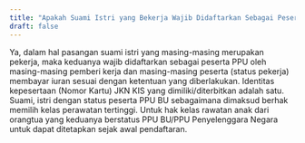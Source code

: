 ```yaml
---
title: "Apakah Suami Istri yang Bekerja Wajib Didaftarkan Sebagai Peserta Ppu Oleh Pemberi Kerjanya"
draft: false
---
```


Ya, dalam hal pasangan suami istri yang masing-masing merupakan pekerja, maka keduanya wajib didaftarkan sebagai peserta PPU oleh masing-masing pemberi kerja dan masing-masing peserta (status pekerja) membayar iuran sesuai dengan ketentuan yang diberlakukan. Identitas kepesertaan (Nomor Kartu) JKN KIS yang dimiliki/diterbitkan adalah satu. Suami, istri dengan status peserta PPU BU sebagaimana dimaksud berhak memilih kelas perawatan tertinggi. Untuk hak kelas rawatan anak dari orangtua yang keduanya berstatus PPU BU/PPU Penyelenggara Negara untuk dapat ditetapkan sejak awal pendaftaran.